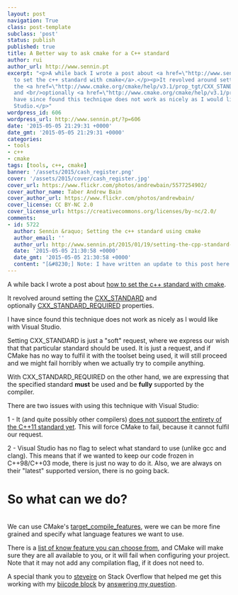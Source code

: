 ```yaml
---
layout: post
navigation: True
class: post-template
subclass: 'post'
status: publish
published: true
title: A Better way to ask cmake for a C++ standard
author: rui
author_url: http://www.sennin.pt
excerpt: "<p>A while back I wrote a post about <a href=\"http://www.sennin.pt/2015/01/19/setting-the-cpp-standard-using-cmake/\">how
  to set the c++ standard with cmake</a>.</p><p>It revolved around setting
  the <a href=\"http://www.cmake.org/cmake/help/v3.1/prop_tgt/CXX_STANDARD.html#cxx-standard\">CXX_STANDARD</a>
  and <br/>optionally <a href=\"http://www.cmake.org/cmake/help/v3.1/prop_tgt/CXX_STANDARD_REQUIRED.html#cxx-standard-required\">CXX_STANDARD_REQUIRED</a> properties.</p><p>I
  have since found this technique does not work as nicely as I would like with Visual
  Studio.</p>"
wordpress_id: 606
wordpress_url: http://www.sennin.pt/?p=606
date: '2015-05-05 21:29:31 +0000'
date_gmt: '2015-05-05 21:29:31 +0000'
categories:
- tools
- c++
- cmake
tags: [tools, c++, cmake]
banner: '/assets/2015/cash_register.png'
cover: '/assets/2015/cover/cash_register.jpg'
cover_url: https://www.flickr.com/photos/andrewbain/5577254902/
cover_author_name: Taber Andrew Bain
cover_author_url: https://www.flickr.com/photos/andrewbain/
cover_license: CC BY-NC 2.0
cover_license_url: https://creativecommons.org/licenses/by-nc/2.0/
comments:
- id: 5722
  author: Sennin &raquo; Setting the c++ standard using cmake
  author_email: ''
  author_url: http://www.sennin.pt/2015/01/19/setting-the-cpp-standard-using-cmake/
  date: '2015-05-05 21:30:58 +0000'
  date_gmt: '2015-05-05 21:30:58 +0000'
  content: "[&#8230;] Note: I have written an update to this post here. [&#8230;]"
---
```

<p>A while back I wrote a post about <a href="http://www.sennin.pt/2015/01/19/setting-the-cpp-standard-using-cmake/">how to set the c++ standard with cmake</a>.</p>
<p>It revolved around&nbsp;setting the&nbsp;<a href="http://www.cmake.org/cmake/help/v3.1/prop_tgt/CXX_STANDARD.html#cxx-standard">CXX_STANDARD</a> and optionally&nbsp;<a href="http://www.cmake.org/cmake/help/v3.1/prop_tgt/CXX_STANDARD_REQUIRED.html#cxx-standard-required">CXX_STANDARD_REQUIRED</a>&nbsp;properties.</p>
<p>I have since found this technique does not work as nicely as I would like with Visual Studio.<a id="more"></a><a id="more-606"></a></p>
<p>Setting CXX_STANDARD is just a "soft" request, where we express our wish that that particular&nbsp;standard should be used. It is just a request, and if CMake has no way to fulfil it with the toolset being used, it will still proceed and we might fail horribly when we actually try to compile anything.</p>
<p>With CXX_STANDARD_REQUIRED on the other hand, we are expressing that the specified standard <strong>must</strong>&nbsp;be used and be&nbsp;<strong>fully</strong> supported by the compiler.</p>
<p>There are two issues with using this technique with Visual Studio:</p>
<p>1 - It (and quite possibly other compilers) <a href="https://msdn.microsoft.com/en-us/library/hh567368.aspx">does not support the entirety of the C++11 standard yet</a>. This will force CMake to fail, because it cannot fulfil our request.</p>
<p>2 - Visual Studio has no flag to select what standard to use (unlike gcc and clang). This means that if we wanted to keep our code frozen in C++98/C++03 mode, there is just no way to do it. Also, we are always on their "latest" supported version, there is no going back.</p>
<h1>So what can we do?</h1><br />
We can use CMake's <a href="http://www.cmake.org/cmake/help/v3.2/command/target_compile_features.html">target_compile_features</a>, were we can be more fine grained and specify what language features we want to use.
<p>There is a <a href="http://www.cmake.org/cmake/help/v3.2/prop_gbl/CMAKE_CXX_KNOWN_FEATURES.html#prop_gbl:CMAKE_CXX_KNOWN_FEATURES">list of know feature you can choose from</a>, and CMake will make sure they are all available to you, or it will fail when configuring your project. Note that it may not add any compilation flag, if it does not need to.</p>
<p>A special thank you to <a href="http://stackoverflow.com/users/2428389/steveire">steveire</a> on Stack Overflow that helped me get this working with my <a href="https://www.biicode.com/sennin/deckbox_loader">biicode block</a>&nbsp;by <a href="http://stackoverflow.com/questions/30042047/using-cmakes-target-compile-features-with-biicode">answering my question</a>.</p>
